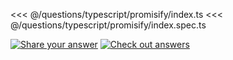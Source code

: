 <<< @/questions/typescript/promisify/index.ts
<<< @/questions/typescript/promisify/index.spec.ts

[![Share your answer](https://img.shields.io/badge/Share_your_answer-blue?style=flat)](https://github.com/tyankatsu0105/utility-challenges/issues/new?template=answer.md&title=[answer+-+typescript/promisify])
[![Check out answers](https://img.shields.io/badge/Check_out_answers-green?style=flat)](https://github.com/tyankatsu0105/utility-challenges/issues?q=is%3Aopen,closed+label%3Atypescript/promisify+label%3Aanswer+)
